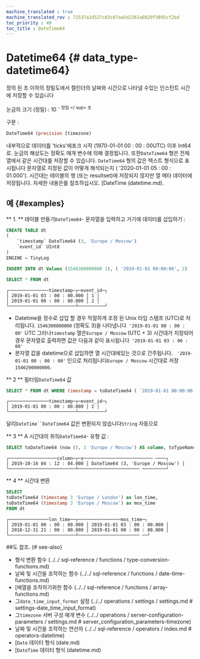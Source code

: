 ```yaml
---
machine_translated : true
machine_translated_rev : 72537a2d527c63c07aa5d2361a8829f3895cf2bd
toc_priority : 49
toc_title : DateTime64
---
```


# Datetime64 {# data_type-datetime64}

정의 된 초 이하의 정밀도에서 캘린더의 날짜와 시간으로 나타낼 수있는 인스턴트 시간에 저장할 수 있습니다

눈금의 크기 (정밀) : 10 <sup> - 정밀 </ sup> 초

구문 :

```sql
DateTime64 (precision [timezone)
```

내부적으로 데이터를 'ticks'에포크 시작 (1970-01-01 00 : 00 : 00UTC) 이후 Int64로. 눈금의 해상도는 정확도 매개 변수에 의해 결정됩니다. 또한`DateTime64` 형은 전체 열에서 같은 시간대를 저장할 수 있습니다. `DateTime64` 형의 값은 텍스트 형식으로 표시됩니다 문자열로 지정된 값이 어떻게 해석되는지 ( '2020-01-01 05 : 00 : 01.000'). 시간대는 테이블의 행 (또는 resultset)에 저장되지 않지만 열 메타 데이터에 저장됩니다. 자세한 내용은를 참조하십시오. [DateTime (datetime.md).

## 예 {#examples}

** 1. ** 테이블 만들기`DateTime64`- 문자열을 입력하고 거기에 데이터를 삽입하기 :

```sql
CREATE TABLE dt
(
    `timestamp` DateTime64 (3, 'Europe / Moscow')
    `event_id` UInt8
)
ENGINE = TinyLog
```

```sql
INSERT INTO dt Values ​​(1546300800000 1), ( '2019-01-01 00:00:00', 2)
```

```sql
SELECT * FROM dt
```

```text
┌───────────────timestamp─┬─event_id─┐
│ 2019-01-01 03 : 00 : 00.000 │ 1 │
│ 2019-01-01 00 : 00 : 00.000 │ 2 │
└─────────────────────────┴──────────┘
```

- Datetime을 정수로 삽입 할 경우 적절하게 조정 된 Unix 타임 스탬프 (UTC)로 처리됩니다. `1546300800000` (정확도 3)을 나타냅니다` '2019-01-01 00 : 00 : 00'` UTC 그러나`timestamp` 열은`Europe / Moscow` (UTC + 3) 시간대가 지정되어 경우 문자열로 출력하면 값은 다음과 같이 표시됩니다` '2019-01-01 03 : 00 : 00'`
- 문자열 값을 datetime으로 삽입하면 열 시간대에있는 것으로 간주됩니다. ` '2019-01-01 00 : 00 : 00'` 인으로 처리됩니다`Europe / Moscow` 시간대로 저장`1546290000000`.

** 2 ** 필터링`DateTime64` 값

```sql
SELECT * FROM dt WHERE timestamp = toDateTime64 ( '2019-01-01 00:00:00', 3 'Europe / Moscow')
```

```text
┌───────────────timestamp─┬─event_id─┐
│ 2019-01-01 00 : 00 : 00.000 │ 2 │
└─────────────────────────┴──────────┘
```

달리`DateTime``DateTime64` 값은 변환되지 않습니다`String` 자동으로

** 3 ** A 시간대의 취득`DateTime64`- 유형 값 :

```sql
SELECT toDateTime64 (now (), 3 'Europe / Moscow') AS column, toTypeName (column) AS x
```

```text
┌──────────────────column─┬─x────────────────────────── ────┐
│ 2019-10-16 04 : 12 : 04.000 │ DateTime64 (3, 'Europe / Moscow') │
└─────────────────────────┴─────────────────────── ─────────┘
```

** 4 ** 시간대 변환

```sql
SELECT
toDateTime64 (timestamp 3 'Europe / London') as lon_time,
toDateTime64 (timestamp 3 'Europe / Moscow') as mos_time
FROM dt
```

```text
┌───────────────lon_time──┬────────────────mos_time─┐
│ 2019-01-01 00 : 00 : 00.000 │ 2019-01-01 03 : 00 : 00.000 │
│ 2018-12-31 21 : 00 : 00.000 │ 2019-01-01 00 : 00 : 00.000 │
└─────────────────────────┴─────────────────────── ──┘
```

##도 참조. {# see-also}

- 형식 변환 함수 (../../ sql-reference / functions / type-conversion-functions.md)
- 날짜 및 시간을 조작하는 함수 (../../ sql-reference / functions / date-time-functions.md)
- [배열을 조작하기위한 함수 (../../ sql-reference / functions / array-functions.md)
- 그`date_time_input_format` 설정 (../../ operations / settings / settings.md # settings-date_time_input_format)
- 그`timezone` 서버 구성 매개 변수 (../../ operations / server-configuration-parameters / settings.md # server_configuration_parameters-timezone)
- 날짜 및 시간을 조작하는 연산자 (../../ sql-reference / operators / index.md # operators-datetime)
- [`Date` 데이터 형식 (date.md)
- [`DateTime` 데이터 형식 (datetime.md)
